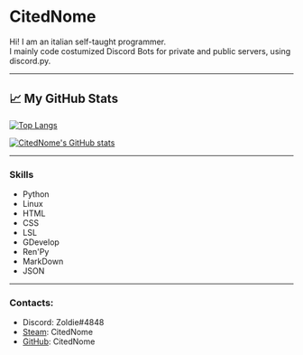 # CitedNome
Hi! I am an italian self-taught programmer. <br />
I mainly code costumized Discord Bots for private and public servers, using discord.py.

***

## &#x1f4c8; My GitHub Stats

[![Top Langs](https://github-readme-stats.vercel.app/api/top-langs/?username=CitedNome&hide=java,html,css&theme=radical)](https://github.com/anuraghazra/github-readme-stats)

[![CitedNome's GitHub stats](https://github-readme-stats.vercel.app/api?username=CitedNome&theme=radical)](https://github.com/anuraghazra/github-readme-stats)

***

### Skills
- Python
- Linux
- HTML
- CSS
- LSL
- GDevelop
- Ren'Py
- MarkDown
- JSON
***

### Contacts:
- Discord: Zoldie#4848
- [Steam](https://steamcommunity.com/profiles/76561198870819840/): CitedNome
- [GitHub](https://github.com/CitedNome): CitedNome

